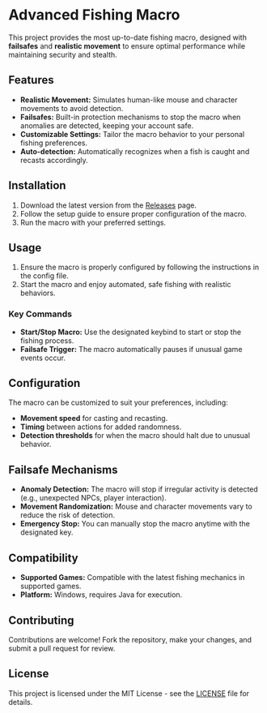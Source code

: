 # Advanced Fishing Macro

This project provides the most up-to-date fishing macro, designed with **failsafes** and **realistic movement** to ensure optimal performance while maintaining security and stealth.

## Features
- **Realistic Movement:** Simulates human-like mouse and character movements to avoid detection.
- **Failsafes:** Built-in protection mechanisms to stop the macro when anomalies are detected, keeping your account safe.
- **Customizable Settings:** Tailor the macro behavior to your personal fishing preferences.
- **Auto-detection:** Automatically recognizes when a fish is caught and recasts accordingly.

## Installation
1. Download the latest version from the [Releases](https://github.com/riftguide/Legacy-Autofish/releases/tag/LegacyAutofish) page.
2. Follow the setup guide to ensure proper configuration of the macro.
3. Run the macro with your preferred settings.

## Usage
1. Ensure the macro is properly configured by following the instructions in the config file.
2. Start the macro and enjoy automated, safe fishing with realistic behaviors.

### Key Commands
- **Start/Stop Macro:** Use the designated keybind to start or stop the fishing process.
- **Failsafe Trigger:** The macro automatically pauses if unusual game events occur.

## Configuration
The macro can be customized to suit your preferences, including:
- **Movement speed** for casting and recasting.
- **Timing** between actions for added randomness.
- **Detection thresholds** for when the macro should halt due to unusual behavior.

## Failsafe Mechanisms
- **Anomaly Detection:** The macro will stop if irregular activity is detected (e.g., unexpected NPCs, player interaction).
- **Movement Randomization:** Mouse and character movements vary to reduce the risk of detection.
- **Emergency Stop:** You can manually stop the macro anytime with the designated key.

## Compatibility
- **Supported Games:** Compatible with the latest fishing mechanics in supported games.
- **Platform:** Windows, requires Java for execution.

## Contributing
Contributions are welcome! Fork the repository, make your changes, and submit a pull request for review.

## License
This project is licensed under the MIT License - see the [LICENSE](LICENSE) file for details.

